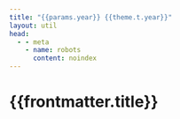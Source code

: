 ```yaml
---
title: "{{params.year}} {{theme.t.year}}"
layout: util
head:
  - - meta
    - name: robots
      content: noindex
---
```


<script setup>
import { useData } from 'vitepress'
import MonthsOfYear from 'vitepress-sls-blog-tmpl/MonthsOfYear.vue'
import { inject } from 'vue'

const { theme, params, localeIndex, frontmatter } = useData()
const posts = inject('posts')
</script>

# {{frontmatter.title}}

<MonthsOfYear
  :allPosts="posts[localeIndex]"
  :year="params.year"
  :curPage="params.page"
/>
